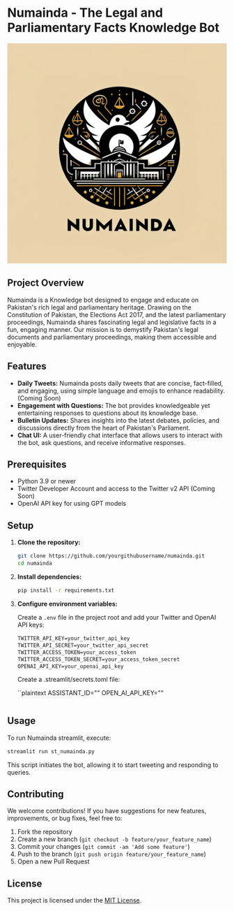 # Numainda - The Legal and Parliamentary Facts Knowledge Bot

![Numainda Logo](logo.png)

## Project Overview

Numainda is a Knowledge bot designed to engage and educate on Pakistan's rich legal and parliamentary heritage. Drawing on the Constitution of Pakistan, the Elections Act 2017, and the latest parliamentary proceedings, Numainda shares fascinating legal and legislative facts in a fun, engaging manner. Our mission is to demystify Pakistan's legal documents and parliamentary proceedings, making them accessible and enjoyable.

## Features

- **Daily Tweets:** Numainda posts daily tweets that are concise, fact-filled, and engaging, using simple language and emojis to enhance readability. (Coming Soon)
- **Engagement with Questions:** The bot provides knowledgeable yet entertaining responses to questions about its knowledge base.
- **Bulletin Updates:** Shares insights into the latest debates, policies, and discussions directly from the heart of Pakistan's Parliament.
- **Chat UI:** A user-friendly chat interface that allows users to interact with the bot, ask questions, and receive informative responses.

## Prerequisites

- Python 3.9 or newer
- Twitter Developer Account and access to the Twitter v2 API (Coming Soon)
- OpenAI API key for using GPT models

## Setup

1. **Clone the repository:**

   ```bash
   git clone https://github.com/yourgithubusername/numainda.git
   cd numainda
   ```

2. **Install dependencies:**

   ```bash
   pip install -r requirements.txt
   ```

3. **Configure environment variables:**

   Create a `.env` file in the project root and add your Twitter and OpenAI API keys:

   ```plaintext
   TWITTER_API_KEY=your_twitter_api_key
   TWITTER_API_SECRET=your_twitter_api_secret
   TWITTER_ACCESS_TOKEN=your_access_token
   TWITTER_ACCESS_TOKEN_SECRET=your_access_token_secret
   OPENAI_API_KEY=your_openai_api_key
   ```

   Create a .streamlit/secrets.toml file:

   ``plaintext
   ASSISTANT_ID="<assistant-id>"
   OPEN_AI_API_KEY="<api-key>"
   ```

## Usage

To run Numainda streamlit, execute:

```bash
streamlit run st_numainda.py
```

This script initiates the bot, allowing it to start tweeting and responding to queries.

## Contributing

We welcome contributions! If you have suggestions for new features, improvements, or bug fixes, feel free to:

1. Fork the repository
2. Create a new branch (`git checkout -b feature/your_feature_name`)
3. Commit your changes (`git commit -am 'Add some feature'`)
4. Push to the branch (`git push origin feature/your_feature_name`)
5. Open a new Pull Request

## License

This project is licensed under the [MIT License](LICENSE).
